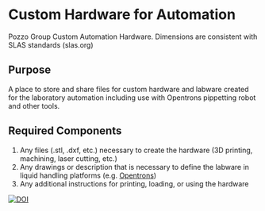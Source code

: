 # Custom Hardware for Automation
Pozzo Group Custom Automation Hardware. Dimensions are consistent with SLAS standards (slas.org) 

## Purpose
A place to store and share files for custom hardware and labware created for the laboratory automation including use with Opentrons pippetting robot and other tools. 

## Required Components
1. Any files (.stl, .dxf, etc.) necessary to create the hardware (3D printing, machining, laser cutting, etc.) 
2. Any drawings or description that is necessary to define the labware in liquid handling platforms (e.g. [Opentrons](https://support.opentrons.com/en/articles/3136504-creating-custom-labware-definitions))
3. Any additional instructions for printing, loading, or using the hardware

[![DOI](https://zenodo.org/badge/193746476.svg)](https://zenodo.org/badge/latestdoi/193746476)
